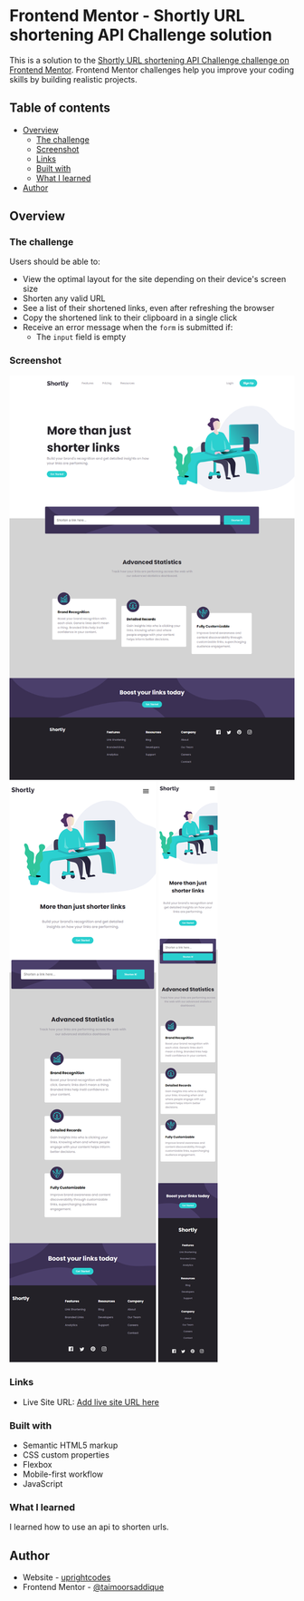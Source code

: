 # Frontend Mentor - Shortly URL shortening API Challenge solution

This is a solution to the [Shortly URL shortening API Challenge challenge on Frontend Mentor](https://www.frontendmentor.io/challenges/url-shortening-api-landing-page-2ce3ob-G). Frontend Mentor challenges help you improve your coding skills by building realistic projects. 

## Table of contents

- [Overview](#overview)
  - [The challenge](#the-challenge)
  - [Screenshot](#screenshot)
  - [Links](#links)
  - [Built with](#built-with)
  - [What I learned](#what-i-learned)
- [Author](#author)


## Overview

### The challenge

Users should be able to:

- View the optimal layout for the site depending on their device's screen size
- Shorten any valid URL
- See a list of their shortened links, even after refreshing the browser
- Copy the shortened link to their clipboard in a single click
- Receive an error message when the `form` is submitted if:
  - The `input` field is empty

### Screenshot

![](./screenshot-desktop.png)
![](./screenshot-tablet.png)
![](./screenshot-mobile.png)

### Links

- Live Site URL: [Add live site URL here](https://shortlyurlshortener.herokuapp.com)


### Built with

- Semantic HTML5 markup
- CSS custom properties
- Flexbox
- Mobile-first workflow
- JavaScript


### What I learned

I learned how to use an api to shorten urls.

## Author

- Website - [uprightcodes](https://uprightcodes.com)
- Frontend Mentor - [@taimoorsaddique](https://www.frontendmentor.io/profile/taimoorsaddique)

